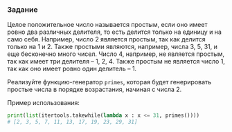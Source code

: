 ### Задание
Целое положительное число называется простым, 
если оно имеет ровно два различных делителя, 
то есть делится только на единицу и на само себя.
Например, число 2 является простым, 
так как делится только на 1 и 2. Также простыми являются, 
например, числа 3, 5, 31, и еще бесконечно много чисел.
Число 4, например, не является простым, 
так как имеет три делителя – 1, 2, 4. 
Также простым не является число 1, 
так как оно имеет ровно один делитель – 1.

Реализуйте функцию-генератор ```primes```, которая будет генерировать простые числа в порядке возрастания, начиная с числа 2.

Пример использования:
```python
print(list(itertools.takewhile(lambda x : x <= 31, primes())))
# [2, 3, 5, 7, 11, 13, 17, 19, 23, 29, 31]
```
